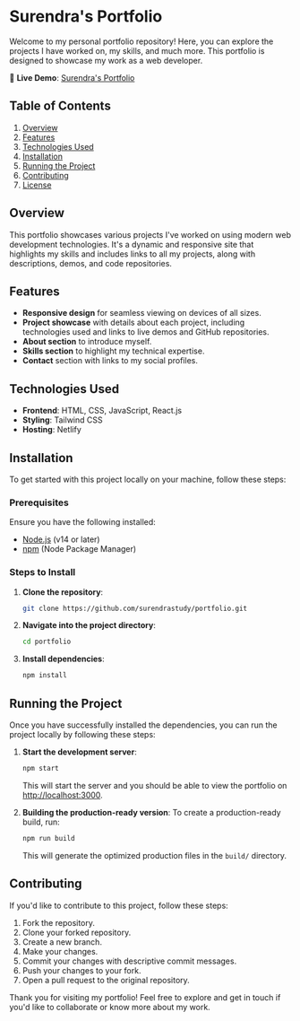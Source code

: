 # Surendra's Portfolio

Welcome to my personal portfolio repository! Here, you can explore the projects I have worked on, my skills, and much more. This portfolio is designed to showcase my work as a web developer.

🔗 **Live Demo**: [Surendra's Portfolio](https://surendraresume.netlify.app/)

## Table of Contents

1. [Overview](#overview)
2. [Features](#features)
3. [Technologies Used](#technologies-used)
4. [Installation](#installation)
5. [Running the Project](#running-the-project)
6. [Contributing](#contributing)
7. [License](#license)

## Overview

This portfolio showcases various projects I've worked on using modern web development technologies. It's a dynamic and responsive site that highlights my skills and includes links to all my projects, along with descriptions, demos, and code repositories.

## Features

- **Responsive design** for seamless viewing on devices of all sizes.
- **Project showcase** with details about each project, including technologies used and links to live demos and GitHub repositories.
- **About section** to introduce myself.
- **Skills section** to highlight my technical expertise.
- **Contact** section with links to my social profiles.

## Technologies Used

- **Frontend**: HTML, CSS, JavaScript, React.js
- **Styling**: Tailwind CSS
- **Hosting**: Netlify

## Installation

To get started with this project locally on your machine, follow these steps:

### Prerequisites

Ensure you have the following installed:

- [Node.js](https://nodejs.org/) (v14 or later)
- [npm](https://www.npmjs.com/) (Node Package Manager)

### Steps to Install

1. **Clone the repository**:
    ```bash
    git clone https://github.com/surendrastudy/portfolio.git
    ```

2. **Navigate into the project directory**:
    ```bash
    cd portfolio
    ```

3. **Install dependencies**:
    ```bash
    npm install
    ```

## Running the Project

Once you have successfully installed the dependencies, you can run the project locally by following these steps:

1. **Start the development server**:
    ```bash
    npm start
    ```

    This will start the server and you should be able to view the portfolio on [http://localhost:3000](http://localhost:3000).

2. **Building the production-ready version**:
    To create a production-ready build, run:
    ```bash
    npm run build
    ```

    This will generate the optimized production files in the `build/` directory.

## Contributing

If you'd like to contribute to this project, follow these steps:

1. Fork the repository.
2. Clone your forked repository.
3. Create a new branch.
4. Make your changes.
5. Commit your changes with descriptive commit messages.
6. Push your changes to your fork.
7. Open a pull request to the original repository.


Thank you for visiting my portfolio! Feel free to explore and get in touch if you'd like to collaborate or know more about my work.
